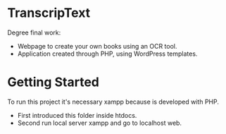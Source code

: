 # TranscripText
Degree final work:
- Webpage to create your own books using an OCR tool.
- Application created through PHP, using WordPress templates.

# Getting Started
To run this project it's necessary xampp because is developed with PHP.
- First introduced this folder inside htdocs.
- Second run local server xampp and go to localhost web.


